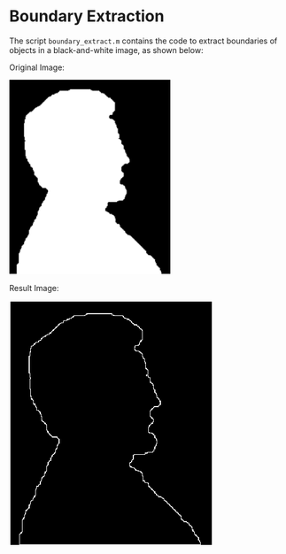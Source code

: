 # Boundary Extraction

The script `boundary_extract.m` contains the code to extract boundaries of objects in a black-and-white image, as shown below:

Original Image:

![Original](be_o.png)

Result Image:

![Result](be_r.png)

